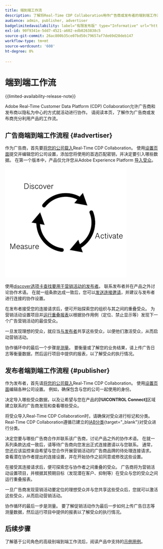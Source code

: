 ```yaml
---
title: 端到端工作流
description: 了解将Real-Time CDP Collaboration用作广告商或发布者的端到端工作流程
audience: admin, publisher, advertiser
badgelimitedavailability: label="有限发布版" type="Informative" url="https://helpx.adobe.com/cn/legal/product-descriptions/real-time-customer-data-platform-collaboration.html newtab=true"
exl-id: 90f9341e-5dd7-4521-a602-edb0263838c5
source-git-commit: 26ac800b35ce07bd50c79657af7de69d20deb147
workflow-type: tm+mt
source-wordcount: '608'
ht-degree: 0%

---
```


# 端到端工作流

{{limited-availability-release-note}}

Adobe Real-Time Customer Data Platform (CDP) Collaboration允许广告商和发布商以隐私为中心的方式就活动进行协作。 请阅读本页，了解作为广告商或发布商充分利用产品的工作流。

## 广告商端到端工作流程 {#advertiser}

作为广告商，首先要[将您的公司载入](/help/guide/setup/onboard-organization.md)Real-Time CDP Collaboration。 使用[设置页面](/help/guide/setup/setup-overview.md)提交并编辑您的公司设置，添加您将使用的首选匹配密钥，并决定要引入哪些数据。 在第一个版本中，产品仅允许您从Adobe Experience Platform [导入受众](/help/guide/setup/onboard-audiences.md)。

![广告商的发现、共享、度量。](/help/assets/end-to-end-workflow/discover-activate-measure.png)

使用[discover选项卡查找要用于营销活动的发布者](/help/guide/connect/discover-publishers.md)。 联系发布者并在产品之外讨论协作术语。 在就一组条款达成一致后，您可以[发送连接邀请](/help/guide/connect/establishing-connections.md)，并建议与发布者进行连接的协作设置。

在发布者接受您的连接请求后，便可开始探索您的组织与其之间的重叠受众。 为营销活动设置项目并[运行重叠报表](/help/guide/collaborate/discover.md)以根据协作用例（定位、禁止显示等）发现下一个广告营销活动的最佳受众。

一旦发现理想的受众，就应当[与发布者](/help/guide/collaborate/share.md)共享这些受众，以便他们激活受众，从而启动营销活动。

协作循环中的最后一个步骤是[测量](/help/guide/collaborate/measure.md)。 要衡量或了解您的业务结果，请上传广告日志等衡量数据，然后运行项目中提供的报表，以了解受众的执行情况。

## 发布者端到端工作流程 {#publisher}

作为发布者，首先请[将您的公司载入](/help/guide/setup/onboard-organization.md)Real-Time CDP Collaboration。 使用[设置页面](/help/guide/setup/setup-overview.md)编辑各种公司设置。 例如，确保包含与您的公司一起使用的身份。

决定导入哪些受众数据，以及让希望与您在产品的&#x200B;**[!UICONTROL Connect]**&#x200B;区域建立联系的广告商发现和查看哪些受众。

将受众导入Real-Time CDP Collaboration时，请确保对受众进行标记和分类。 Real-Time CDP Collaboration遵循已建立的[IAB分类](https://www.iab.com/guidelines/content-taxonomy/){target="_blank"}对受众进行分类。

决定您要与哪些广告商合作并联系该广告商，讨论产品之外的协作术语。 在就一系列条款达成一致后，请等待广告商向您发出正式连接邀请以与您联系。 通常，您还应该监控来自希望与您合作开展营销活动的广告商品牌的待处理连接请求。 查看潜在协作者提出的连接设置，并在开始协作之前同意或修改这些设置。

在接受其连接请求后，便可探索您与协作者之间重叠的受众。 广告商将为营销活动设置项目，并根据其预期目标（发现潜在客户、抑制等）在受众与您的受众之间运行重叠报表。

一旦广告商发现营销活动要定位的理想受众并与您共享这些受众后，您就可以激活这些受众，从而启动营销活动。

协作循环的最后一步是测量。 要了解促销活动作为最后一步如何上传广告日志等测量数据，然后运行项目中提供的报表以了解受众的执行情况。

## 后续步骤

了解基于公司角色的高级别端到端工作流后，阅读产品中支持的[示例用例](/help/guide/use-cases-benefits.md)。
